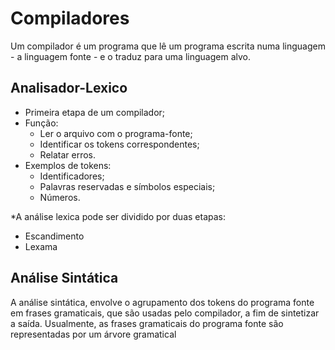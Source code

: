 # Compiladores
<p>Um compilador é um programa que lê um programa escrita numa linguagem 
- a linguagem fonte - e o traduz para uma linguagem alvo.</p>

## Analisador-Lexico

* Primeira etapa de um compilador;
* Função:
  * Ler o arquivo com o programa-fonte;
  * Identificar os tokens correspondentes;
  * Relatar erros.
* Exemplos de tokens:
  * Identificadores;
  * Palavras reservadas e símbolos especiais;
  * Números.

 *A análise lexica pode ser dividido por duas etapas:
  * Escandimento
  * Lexama
 

## Análise Sintática 
<p>A análise sintática, envolve o agrupamento dos tokens do programa fonte em frases gramaticais, que são usadas pelo compilador, a fim de sintetizar a saída. Usualmente, as frases gramaticais do programa fonte são representadas por um árvore gramatical</p>
